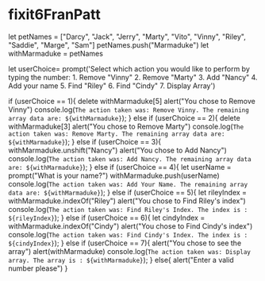 # fixit6FranPatt


let petNames = ["Darcy", "Jack", "Jerry", "Marty", "Vito", "Vinny", "Riley", "Saddie", "Marge", "Sam"]
petNames.push("Marmaduke")
let withMarmaduke = petNames

let userChoice= prompt('Select which action you would like to perform by typing the number: 1. Remove "Vinny" 2. Remove "Marty" 3. Add "Nancy" 4. Add your name 5. Find "Riley" 6. Find "Cindy" 7. Display Array')

if (userChoice == 1){
  delete withMarmaduke[5]
  alert("You chose to Remove Vinny")
  console.log(`The action taken was: Remove Vinny. The remaining array data are: ${withMarmaduke}`);
  }
else if (userChoice == 2){
  delete withMarmaduke[3]
  alert("You chose to Remove Marty")
  console.log(`The action taken was: Remove Marty. The remaining array data are: ${withMarmaduke}`);
  }
else if (userChoice == 3){
  withMarmaduke.unshift("Nancy")
  alert("You chose to Add Nancy")
  console.log(`The action taken was: Add Nancy. The remaining array data are: ${withMarmaduke}`);
  }
else if (userChoice == 4){
  let userName = prompt("What is your name?")
  withMarmaduke.push(userName)
  console.log(`The action taken was: Add Your Name. The remaining array data are: ${withMarmaduke}`);
  }
else if (userChoice == 5){
  let rileyIndex = withMarmaduke.indexOf("Riley")
  alert("You chose to Find Riley's index")
  console.log(`The action taken was: Find Riley's Index. The index is : ${rileyIndex}`);
  }
else if (userChoice == 6){
  let cindyIndex = withMarmaduke.indexOf("Cindy")
  alert("You chose to Find Cindy's index")
  console.log(`The action taken was: Find Cindy's Index. The index is : ${cindyIndex}`);
  }
else if (userChoice == 7){
  alert("You chose to see the array")
  alert(withMarmaduke)
  console.log(`The action taken was: Display array. The array is : ${withMarmaduke}`);
  }
else{
  alert("Enter a valid number please")
  }

  
